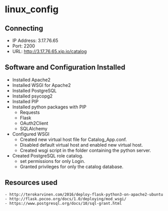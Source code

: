 # linux_config

## Connecting
  - IP Address: 3.17.76.65
  - Port: 2200
  - URL: http://3.17.76.65.xip.io/catalog
  
 ## Software and Configuration Installed
  - Installed Apache2
  - Installed WSGI for Apache2
  - Installed PostgreSQL
  - Installed psycopg2
  - Installed PIP
  - Installed python packages with PIP
    - Requests
    - Flask
    - OAuth2Client
    - SQLAlchemy
  - Configured WSGI
    - Created new virtual host file for Catalog_App.conf.
    - Disabled default virtual host and enabled new virtual host.
    - Created wsgi script in the folder containing the python server.
  - Created PostgreSQL role catalog.
    - set permissions for only Login.
    - Granted privileges for only the catalog database.
    
  ## Resources used
    - http://terokarvinen.com/2016/deploy-flask-python3-on-apache2-ubuntu
    - http://flask.pocoo.org/docs/1.0/deploying/mod_wsgi/
    - https://www.postgresql.org/docs/10/sql-grant.html
    
